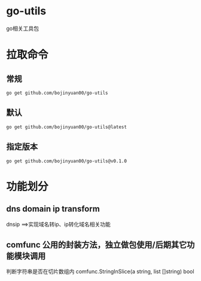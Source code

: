 # go-utils
go相关工具包

# 拉取命令
## 常规
```go get github.com/bojinyuan00/go-utils```
## 默认
```go get github.com/bojinyuan00/go-utils@latest```
## 指定版本
```go get github.com/bojinyuan00/go-utils@v0.1.0```

# 功能划分
## dns domain ip transform
dnsip ==>实现域名转ip、ip转化域名相关功能
## comfunc 公用的封装方法，独立做包使用/后期其它功能模块调用
判断字符串是否在切片数组内 comfunc.StringInSlice(a string, list []string) bool
